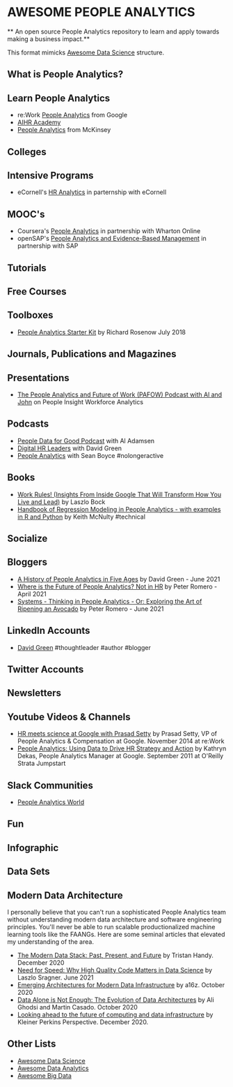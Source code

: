 # AWESOME PEOPLE ANALYTICS

** An open source People Analytics repository to learn and apply towards making a business impact.**

This format mimicks [Awesome Data Science](https://github.com/academic/awesome-datascience) structure. 

## What is People Analytics? 


## Learn People Analytics

* re:Work [People Analytics](https://rework.withgoogle.com/subjects/people-analytics/) from Google
* [AIHR Academy](https://www.aihr.com/)
* [People Analytics](https://www.mckinsey.com/solutions/orgsolutions/overview/people-analytics) from McKinsey

## Colleges


## Intensive Programs
* eCornell's [HR Analytics](https://ecornell.cornell.edu/certificates/human-resources/hr-analytics/) in parternship with eCornell

## MOOC's

* Coursera's [People Analytics](https://www.coursera.org/learn/wharton-people-analytics) in partnership with Wharton Online
* openSAP's [People Analytics and Evidence-Based Management](https://open.sap.com/courses/pa1-tl) in partnership with SAP


## Tutorials


## Free Courses


## Toolboxes

* [People Analytics Starter Kit](https://www.linkedin.com/pulse/people-analytics-starter-kit-richard-rosenow/) by Richard Rosenow July 2018

## Journals, Publications and Magazines


## Presentations

* [The People Analytics and Future of Work (PAFOW) Podcast with Al and John](https://www.peopleinsight.com/blog/the-people-analytics-and-future-of-work-pafow-podcast-with-al-and-john) on People Insight Workforce Analytics

## Podcasts

* [People Data for Good Podcast](https://podcasts.apple.com/us/podcast/people-data-for-good-podcast/id1298919862) with Al Adamsen
* [Digital HR Leaders](https://podcasts.apple.com/us/podcast/digital-hr-leaders-with-david-green/id1459322652) with David Green
* [People Analytics](https://podcasts.apple.com/us/podcast/people-analytics/id1498112650) with Sean Boyce #nolongeractive

## Books

* [Work Rules! (Insights From Inside Google That Will Transform How You Live and Lead)](https://www.amazon.com/Work-Rules-Insights-Inside-Transform/dp/1455554790/ref=sr_1_34?dchild=1&keywords=People+Analytics&qid=1624457784&sr=8-34) by Laszlo Bock
* [Handbook of Regression Modeling in People Analytics - with examples in R and Python](http://peopleanalytics-regression-book.org/) by Keith McNulty #technical

## Socialize


## Bloggers

* [A History of People Analytics in Five Ages](https://www.linkedin.com/pulse/history-people-analytics-five-ages-david-green/?trk=eml-email_series_follow_newsletter_01-hero-1-title_link&midToken=AQGf--SYvrqWBQ&fromEmail=fromEmail&ut=2FKx5TglAIHFM1) by David Green - June 2021
* [Where is the Future of People Analytics? Not in HR](https://www.linkedin.com/pulse/where-future-people-analytics-hr-peter-romero/) by Peter Romero - April 2021
* [Systems - Thinking in People Analytics - Or: Exploring the Art of Ripening an Avocado](https://www.linkedin.com/pulse/systems-thinking-people-analytics-exploring-art-ripening-peter-romero/) by Peter Romero - June 2021

## LinkedIn Accounts

* [David Green](https://www.linkedin.com/in/davidrgreen/) #thoughtleader #author #blogger

## Twitter Accounts


## Newsletters


## Youtube Videos & Channels

* [HR meets science at Google with Prasad Setty](https://www.youtube.com/watch?v=KY8v-O5Buyc) by Prasad Setty, VP of People Analytics & Compensation at Google. November 2014 at re:Work
* [People Analytics: Using Data to Drive HR Strategy and Action](https://www.youtube.com/watch?v=l6ISTjupi5g&t=230s) by Kathryn Dekas, People Analytics Manager at Google. September 2011 at O'Reilly Strata Jumpstart

## Slack Communities

* [People Analytics World](peopleanalytics1.slack.com)

## Fun


## Infographic


## Data Sets

## Modern Data Architecture

I personally believe that you can't run a sophisticated People Analytics team without understanding modern data architecture and software engineering principles. You'll never be able to run scalable productionalized machine learning tools like the FAANGs. Here are some seminal articles that elevated my understanding of the area. 

* [The Modern Data Stack: Past, Present, and Future](https://blog.getdbt.com/future-of-the-modern-data-stack-2/) by Tristan Handy. December 2020
* [Need for Speed: Why High Quality Code Matters in Data Science](https://laszlo.substack.com/p/need-for-speed-why-high-quality-code?utm_source=ActiveCampaign&utm_medium=email&utm_content=Engineering+MLOps&utm_campaign=MLOps+-+Newsletter+-+2021+-+06+-+20) by Laszlo Sragner. June 2021
* [Emerging Architectures for Modern Data Infrastructure](https://a16z.com/2020/10/15/the-emerging-architectures-for-modern-data-infrastructure/) by a16z. October 2020
* [Data Alone is Not Enough: The Evolution of Data Architectures](https://a16z.com/2020/10/22/data-alone-is-not-enough-the-evolution-of-data-architectures/) by Ali Ghodsi and Martin Casado. October 2020
* [Looking ahead to the future of computing and data infrastructure](https://www.kleinerperkins.com/perspectives/a-2020-perspective/) by Kleiner Perkins Perspective. December 2020. 


## Other Lists

* [Awesome Data Science](https://github.com/academic/awesome-datascience)
* [Awesome Data Analytics](https://github.com/0xnr/awesome-analytics/blob/master/README.md)
* [Awesome Big Data](https://github.com/0xnr/awesome-bigdata)
